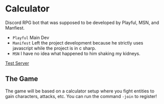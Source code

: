 # Calculator
Discord RPG bot that was supposed to be developed by Playful, MSN, and Manfiest. 

- `Playful` Main Dev
- `Manifest` Left the project development because he strictly uses javascript while the project is in c sharp.
- `MSN` I have no idea what happened to him shaking my kidneys. 

[Test Server](https://discord.gg/pujP4PV)

## The Game

The game will be based on a calculator setup where you fight entities to gain characters, attacks, etc. You can run the command `-join` to register!
